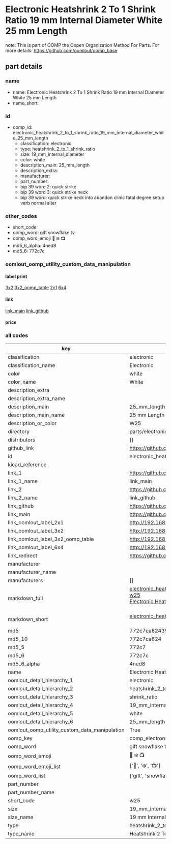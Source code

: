 # Electronic Heatshrink 2 To 1 Shrink Ratio 19 mm Internal Diameter White 25 mm Length  

note: This is part of OOMP the Oopen Organization Method For Parts. For more details: https://github.com/oomlout/oomp_base

##  part details
  







### name
* name: Electronic Heatshrink 2 To 1 Shrink Ratio 19 mm Internal Diameter White 25 mm Length
* name_short: 
### id
* oomp_id: electronic_heatshrink_2_to_1_shrink_ratio_19_mm_internal_diameter_white_25_mm_length
  * classification: electronic
  * type: heatshrink_2_to_1_shrink_ratio
  * size: 19_mm_internal_diameter
  * color: white
  * description_main: 25_mm_length
  * description_extra: 
  * manufacturer: 
  * part_number: 
  * bip 39 word 2: quick strike
  * bip 39 word 3: quick strike neck
  * bip 39 word: quick strike neck into abandon clinic fatal degree setup verb normal alter

### other_codes
* short_code: 
* oomp_word: gift snowflake tv
* oomp_word_emoji :gift: :snowflake: :tv:
* md5_6_alpha: 4ned8
* md5_6: 772c7c






### oomlout_oomp_utility_custom_data_manipulation
#### label print
[3x2](http://192.168.1.245:1112/?label=oomp%204ned8)
[3x2_oomp_table](http://192.168.1.108:1112/?label=oomp%204ned8)
[2x1](http://192.168.1.242:1112/?label=oomp%204ned8)
[6x4](http://192.168.1.55:1112/?label=oomp%204ned8)    

#### link

[link_main](https://github.com/oomlout/oomlout_oomp_version_1_messy/tree/main/parts/electronic_heatshrink_2_to_1_shrink_ratio_19_mm_internal_diameter_white_25_mm_length) [link_github](https://github.com/oomlout/oomlout_oomp_version_1_messy/tree/main/parts/electronic_heatshrink_2_to_1_shrink_ratio_19_mm_internal_diameter_white_25_mm_length)                             

#### price







### all codes 
| key | value |  
| --- | --- |  
| classification | electronic |  
| classification_name | Electronic |  
| color | white |  
| color_name | White |  
| description_extra |  |  
| description_extra_name |  |  
| description_main | 25_mm_length |  
| description_main_name | 25 mm Length |  
| description_or_color | W25 |  
| directory | parts/electronic_heatshrink_2_to_1_shrink_ratio_19_mm_internal_diameter_white_25_mm_length |  
| distributors | [] |  
| github_link | https://github.com/oomlout/oomlout_oomp_part_src/tree/main/parts/electronic_heatshrink_2_to_1_shrink_ratio_19_mm_internal_diameter_white_25_mm_length |  
| id | electronic_heatshrink_2_to_1_shrink_ratio_19_mm_internal_diameter_white_25_mm_length |  
| kicad_reference |  |  
| link_1 | https://github.com/oomlout/oomlout_oomp_version_1_messy/tree/main/parts/electronic_heatshrink_2_to_1_shrink_ratio_19_mm_internal_diameter_white_25_mm_length |  
| link_1_name | link_main |  
| link_2 | https://github.com/oomlout/oomlout_oomp_version_1_messy/tree/main/parts/electronic_heatshrink_2_to_1_shrink_ratio_19_mm_internal_diameter_white_25_mm_length |  
| link_2_name | link_github |  
| link_github | https://github.com/oomlout/oomlout_oomp_version_1_messy/tree/main/parts/electronic_heatshrink_2_to_1_shrink_ratio_19_mm_internal_diameter_white_25_mm_length |  
| link_main | https://github.com/oomlout/oomlout_oomp_version_1_messy/tree/main/parts/electronic_heatshrink_2_to_1_shrink_ratio_19_mm_internal_diameter_white_25_mm_length |  
| link_oomlout_label_2x1 | http://192.168.1.242:1112/?label=oomp%204ned8 |  
| link_oomlout_label_3x2 | http://192.168.1.245:1112/?label=oomp%204ned8 |  
| link_oomlout_label_3x2_oomp_table | http://192.168.1.108:1112/?label=oomp%204ned8 |  
| link_oomlout_label_6x4 | http://192.168.1.55:1112/?label=oomp%204ned8 |  
| link_redirect | https://github.com/oomlout/oomlout_oomp_version_1_messy/tree/main/parts/electronic_heatshrink_2_to_1_shrink_ratio_19_mm_internal_diameter_white_25_mm_length |  
| manufacturer |  |  
| manufacturer_name |  |  
| manufacturers | [] |  
| markdown_full | [electronic_heatshrink_2_to_1_shrink_ratio_19_mm_internal_diameter_white_25_mm_length](none)<br>[w25](none)<br>[Electronic Heatshrink 2 To 1 Shrink Ratio 19 Mm Internal Diameter White 25 Mm Length](none)<br><br> |  
| markdown_short | [electronic_heatshrink_2_to_1_shrink_ratio_19_mm_internal_diameter_white_25_mm_length](none)<br><br> |  
| md5 | 772c7ca62439ca70ac80075d2775c57d |  
| md5_10 | 772c7ca624 |  
| md5_5 | 772c7 |  
| md5_6 | 772c7c |  
| md5_6_alpha | 4ned8 |  
| name | Electronic Heatshrink 2 To 1 Shrink Ratio 19 mm Internal Diameter White 25 mm Length |  
| oomlout_detail_hierarchy_1 | electronic |  
| oomlout_detail_hierarchy_2 | heatshrink_2_to_1 |  
| oomlout_detail_hierarchy_3 | shrink_ratio |  
| oomlout_detail_hierarchy_4 | 19_mm_internal_diameter |  
| oomlout_detail_hierarchy_5 | white |  
| oomlout_detail_hierarchy_6 | 25_mm_length |  
| oomlout_oomp_utility_custom_data_manipulation | True |  
| oomp_key | oomp_electronic_heatshrink_2_to_1_shrink_ratio_19_mm_internal_diameter_white_25_mm_length |  
| oomp_word | gift snowflake tv |  
| oomp_word_emoji | :gift: :snowflake: :tv: |  
| oomp_word_emoji_list | [':gift:', ':snowflake:', ':tv:'] |  
| oomp_word_list | ['gift', 'snowflake', 'tv'] |  
| part_number |  |  
| part_number_name |  |  
| short_code | w25 |  
| size | 19_mm_internal_diameter |  
| size_name | 19 mm Internal Diameter |  
| type | heatshrink_2_to_1_shrink_ratio |  
| type_name | Heatshrink 2 To 1 Shrink Ratio |  
